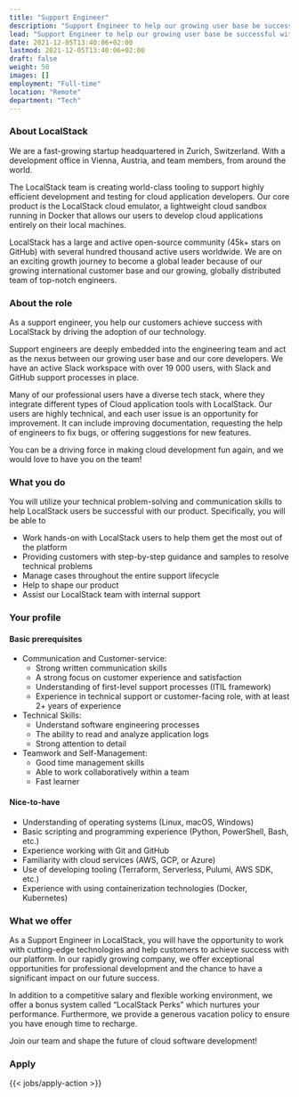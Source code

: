 ```yaml
---
title: "Support Engineer"
description: "Support Engineer to help our growing user base be successful with LocalStack."
lead: "Support Engineer to help our growing user base be successful with LocalStack."
date: 2021-12-05T13:40:06+02:00
lastmod: 2021-12-05T13:40:06+02:00
draft: false
weight: 50
images: []
employment: "Full-time"
location: "Remote"
department: "Tech"
---
```


### About LocalStack

We are a fast-growing startup headquartered in Zurich, Switzerland. With a development office in Vienna, Austria, and team members, from around the world.

The LocalStack team is creating world-class tooling to support highly efficient development and testing for cloud application developers. Our core product is the LocalStack cloud emulator, a lightweight cloud sandbox running in Docker that allows our users to develop cloud applications entirely on their local machines.

LocalStack has a large and active open-source community (45k+ stars on GitHub) with several hundred thousand active users worldwide. We are on an exciting growth journey to become a global leader because of our growing international customer base and our growing, globally distributed team of top-notch engineers.

### About the role

As a support engineer, you help our customers achieve success with LocalStack by driving the adoption of our technology.

Support engineers are deeply embedded into the engineering team and act as the nexus between our growing user base and our core developers. We have an active Slack workspace with over 19 000 users, with Slack and GitHub support processes in place.

Many of our professional users have a diverse tech stack, where they integrate different types of Cloud application tools with LocalStack.
Our users are highly technical, and each user issue is an opportunity for improvement.
It can include improving documentation, requesting the help of engineers to fix bugs, or offering suggestions for new features.

You can be a driving force in making cloud development fun again, and we would love to have you on the team!

### What you do

You will utilize your technical problem-solving and communication skills to help LocalStack users be successful with our product.
Specifically, you will be able to

* Work hands-on with LocalStack users to help them get the most out of the platform
* Providing customers with step-by-step guidance and samples to resolve technical problems
* Manage cases throughout the entire support lifecycle
* Help to shape our product
* Assist our LocalStack team with internal support

### Your profile

#### Basic prerequisites

* Communication and Customer-service:
  * Strong written communication skills
  * A strong focus on customer experience and satisfaction
  * Understanding of first-level support processes (ITIL framework)
  * Experience in technical support or customer-facing role, with at least 2+ years of experience
* Technical Skills:
  * Understand software engineering processes
  * The ability to read and analyze application logs
  * Strong attention to detail
* Teamwork and Self-Management:
  * Good time management skills
  * Able to work collaboratively within a team
  * Fast learner

#### Nice-to-have

* Understanding of operating systems (Linux, macOS, Windows)
* Basic scripting and programming experience (Python, PowerShell, Bash, etc.)
* Experience working with Git and GitHub
* Familiarity with cloud services (AWS, GCP, or Azure)
* Use of developing tooling (Terraform, Serverless, Pulumi, AWS SDK, etc.)
* Experience with using containerization technologies (Docker, Kubernetes)

### What we offer

As a Support Engineer in LocalStack, you will have the opportunity to work with cutting-edge technologies and help customers to achieve success with our platform. In our rapidly growing company, we offer exceptional opportunities for professional development and the chance to have a significant impact on our future success.

In addition to a competitive salary and flexible working environment, we offer a bonus system called “LocalStack Perks” which nurtures your performance. Furthermore, we provide a generous vacation policy to ensure you have enough time to recharge.

Join our team and shape the future of cloud software development!

### Apply

{{< jobs/apply-action >}}
